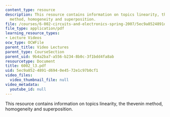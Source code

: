 ```yaml
---
content_type: resource
description: This resource contains information on topics linearity, the thevenin
  method, homogeneity and superposition.
file: /courses/6-002-circuits-and-electronics-spring-2007/5ec9a8524891d6940e4572e1c97b0cf1_6002_l3.pdf
file_type: application/pdf
learning_resource_types:
- Lecture Videos
ocw_type: OCWFile
parent_title: Video Lectures
parent_type: CourseSection
parent_uid: 9b4a2ba7-a556-b234-8b0c-3f1bdd4fa8ab
resourcetype: Document
title: 6002_l3.pdf
uid: 5ec9a852-4891-d694-0e45-72e1c97b0cf1
video_files:
  video_thumbnail_file: null
video_metadata:
  youtube_id: null
---
```

This resource contains information on topics linearity, the thevenin method, homogeneity and superposition.

